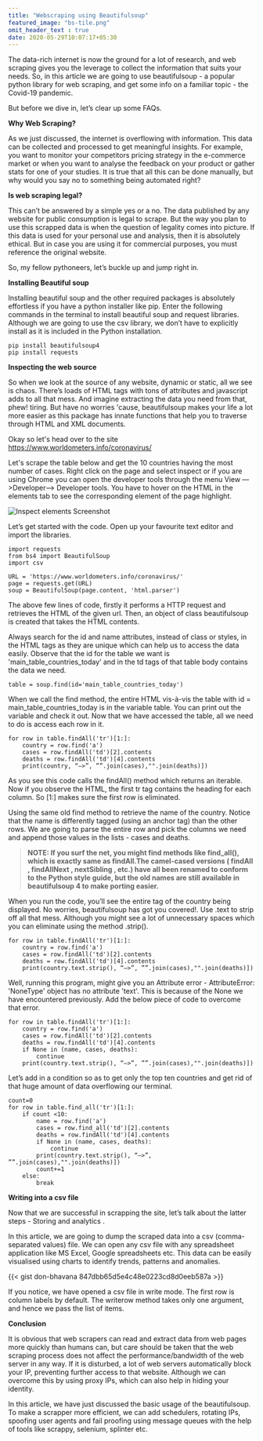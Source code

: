 ```yaml
---
title: "Webscraping using Beautifulsoup"
featured_image: "bs-tile.png"
omit_header_text : true
date: 2020-05-29T10:07:17+05:30
---
```


The data-rich internet is now the ground for a lot of research, and web scraping gives you the leverage to collect the information that suits your needs.
So, in this article we are going to use beautifulsoup - a popular python library for web scraping, and get some info on a familiar topic - the Covid-19 pandemic.

But before we dive in, let’s clear up some FAQs.

**Why Web Scraping?**

As we just discussed, the internet is overflowing with information. This data can be collected and processed to get meaningful insights. For example, you want to monitor your competitors pricing strategy in the e-commerce market or when you want to analyse the feedback on your product or gather stats for one of your studies. It is true that all this can be done manually, but why would you say no to something being automated right? 

**Is web scraping legal?**

This can’t be answered by a simple yes or a no. The data published by any website for public consumption is legal to scrape. But the way you plan to use this scrapped data is when the question of legality comes into picture. If this data is used for your personal use and analysis, then it is absolutely ethical. But in case you are using it for commercial purposes, you must reference the original website.

So, my fellow pythoneers, let’s buckle up and jump right in.


**Installing Beautiful soup**

Installing beautiful soup and the other required packages is absolutely effortless if you have a python installer like pip. Enter the following commands in the terminal to install beautiful soup and request libraries. Although we are going to use the csv library, we don’t have to explicitly install as it is included in the Python installation.


```
pip install beautifulsoup4
pip install requests
```


**Inspecting the web source**

So when we look at the source of any website, dynamic or static, all we see is chaos. There’s loads of HTML tags with tons of attributes and javascript adds to all that mess. And imagine extracting the data you need from that, phew! tiring. But have no worries 'cause, beautifulsoup makes your life a lot more easier as this package has innate functions that help you to traverse through HTML and XML documents. 

Okay so let's head over to the site https://www.worldometers.info/coronavirus/ 

Let's scrape the table below and get the 10 countries having the most number of cases. Right click on the page and select inspect or if you are using Chrome you can open the developer tools through the menu View —>Developer—> Developer tools. You have to hover on the HTML in the elements tab to see the corresponding element of the page highlight.

![Inspect elements Screenshot](/Inspect-screenshot.JPG)

Let’s get started with the code. Open up your favourite text editor and import the libraries.

```
import requests
from bs4 import BeautifulSoup
import csv
 
URL = 'https://www.worldometers.info/coronavirus/'
page = requests.get(URL)
soup = BeautifulSoup(page.content, 'html.parser')
```

 The above few lines of code, firstly it performs a HTTP request and retrieves the HTML of the given url. Then, an object of class beautifulsoup is created that takes the HTML contents. 

Always search for the id and name attributes, instead of class or styles, in the HTML tags as they are unique which can help us to access the data easily. Observe that the id for the table we want is 'main_table_countries_today’ and in the td tags of that table body contains the data we need. 

```
table = soup.find(id='main_table_countries_today')
```

When we call the find method, the entire HTML vis-à-vis the table with id = main_table_countries_today is in the variable table. You can print out the variable and check it out.
Now that we have accessed the table, all we need to do is access each row in it.

```
for row in table.findAll('tr')[1:]:  
	country = row.find('a')
	cases = row.findAll('td')[2].contents
	deaths = row.findAll('td')[4].contents
	print(country, “—>”, ””.join(cases),"".join(deaths)])
```

As you see this code calls the findAll() method which returns an iterable. Now if you observe the HTML, the first tr tag contains the heading for each column. So [1:] makes sure the first row is eliminated.

Using the same old find method to retrieve the name of the country. Notice that the name is differently tagged (using an anchor tag) than the other rows. 
We are going to parse the entire row and pick the columns we need and append those values in the lists - cases and deaths.

>**NOTE: If you surf the net, you might find methods like find_all(), which is exactly same as findAll.The camel-cased versions ( findAll , findAllNext , nextSibling , etc.) have all been renamed to conform to the Python style guide, but the old names are still available in beautifulsoup 4 to make porting easier.**


When you run the code, you’ll see the entire tag of the country being displayed. No worries, beautifulsoup has got you covered!. Use .text to strip off all that mess. Although you might see a lot of unnecessary spaces which you can eliminate using the method .strip().



```
for row in table.findAll('tr')[1:]:  
	country = row.find('a')
	cases = row.findAll('td')[2].contents
	deaths = row.findAll('td')[4].contents
	print(country.text.strip(), “—>”, ””.join(cases),"".join(deaths)])
```

Well, running this program, might give you an Attribute error - AttributeError: 'NoneType' object has no attribute 'text'. This is because of the None we have encountered previously. Add the below piece of code to overcome that error.

```
for row in table.findAll('tr')[1:]:  
	country = row.find('a')
	cases = row.findAll('td')[2].contents
	deaths = row.findAll('td')[4].contents
	if None in (name, cases, deaths):
		continue
	print(country.text.strip(), “—>”, ””.join(cases),"".join(deaths)])
```

Let’s add in a condition so as to get only the top ten countries and get rid of that huge amount of data overflowing our terminal. 

```
count=0
for row in table.find_all('tr')[1:]:  
	if count <10:
		name = row.find('a')
		cases = row.find_all('td')[2].contents
		deaths = row.findAll('td')[4].contents
		if None in (name, cases, deaths):
			continue
		print(country.text.strip(), “—>”, ””.join(cases),"".join(deaths)])
		count+=1
	else:
		break
```

**Writing into a csv file**

Now that we are successful in scrapping the site, let’s talk about the latter steps - Storing and analytics .

In this article, we are going to dump the scraped data into a csv (comma-separated values) file. We can open any csv file with any spreadsheet application like MS Excel, Google spreadsheets etc. This data can be easily visualised using charts to identify trends, patterns and anomalies. 


{{< gist don-bhavana 847dbb65d5e4c48e0223cd8d0eeb587a >}}

If you notice, we have opened a csv file in write mode. The first row is column labels by default. The writerow method takes only one argument, and hence we pass the list of items.


**Conclusion**

It is obvious that web scrapers can read and extract data from web pages more quickly than humans can, but care should be taken that the web scraping process does not affect the performance/bandwidth of the web server in any way. If it is disturbed, a lot of web servers automatically block your IP, preventing further access to that website. Although we can overcome this by using proxy IPs, which can also help in hiding your identity.

In this article, we have just discussed the basic usage of the beautifulsoup. To make a scrapper more efficient, we can add schedulers, rotating IPs, spoofing user agents and fail proofing  using message queues with the help of tools like scrappy, selenium, splinter etc.  
 
